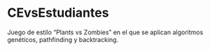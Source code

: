 # CEvsEstudiantes
Juego de estilo “Plants vs Zombies” en el que se aplican algoritmos genéticos, pathfinding y backtracking.
